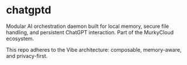 # chatgptd

Modular AI orchestration daemon built for local memory, secure file handling, and persistent ChatGPT interaction. Part of the MurkyCloud ecosystem.

This repo adheres to the Vibe architecture: composable, memory-aware, and privacy-first.

